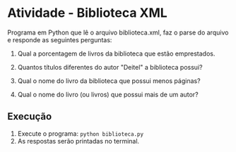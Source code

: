 # Atividade - Biblioteca XML

Programa em Python que lê o arquivo biblioteca.xml, faz o parse do arquivo e responde as seguintes perguntas:

1. Qual a porcentagem de livros da biblioteca que estão emprestados.

2. Quantos títulos diferentes do autor "Deitel" a biblioteca possui?

3. Qual o nome do livro da biblioteca que possui menos páginas?

4. Qual o nome do livro (ou livros) que possui mais de um autor?

## Execução

1. Execute o programa: `python biblioteca.py`
2. As respostas serão printadas no terminal.
